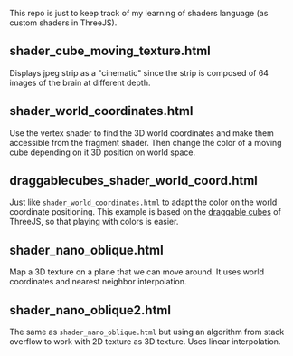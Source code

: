 This repo is just to keep track of my learning of shaders language (as custom shaders in ThreeJS).

## shader_cube_moving_texture.html
Displays jpeg strip as a "cinematic" since the strip is composed of 64 images of the brain at different depth.

## shader_world_coordinates.html
Use the vertex shader to find the 3D world coordinates and make them accessible from the fragment shader. Then change the color of a moving cube depending on it 3D position on world space.

## draggablecubes_shader_world_coord.html
Just like `shader_world_coordinates.html` to adapt the color on the world coordinate positioning. This example is based on the [draggable cubes](https://threejs.org/examples/webgl_interactive_draggablecubes.html) of ThreeJS, so that playing with colors is easier.


## shader_nano_oblique.html
Map a 3D texture on a plane that we can move around. It uses world coordinates and nearest neighbor interpolation.

## shader_nano_oblique2.html
The same as `shader_nano_oblique.html` but using an algorithm from stack overflow to work with 2D texture as 3D texture. Uses linear interpolation.
